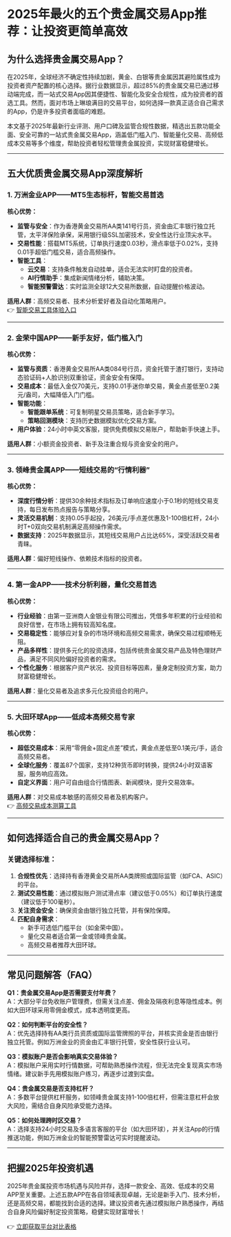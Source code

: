 # 2025年最火的五个贵金属交易App推荐：让投资更简单高效

## 为什么选择贵金属交易App？

在2025年，全球经济不确定性持续加剧，黄金、白银等贵金属因其避险属性成为投资者资产配置的核心选择。据行业数据显示，超过85%的贵金属交易已通过移动端完成，而一站式交易App因其便捷性、智能化及安全合规性，成为投资者的首选工具。然而，面对市场上琳琅满目的交易平台，如何选择一款真正适合自己需求的App，仍是许多投资者面临的难题。

本文基于2025年最新行业评测、用户口碑及监管合规性数据，精选出五款功能全面、安全可靠的一站式贵金属交易App，涵盖低门槛入门、智能量化交易、高频低成本交易等多个维度，帮助投资者轻松管理贵金属投资，实现财富稳健增长。

---

## 五大优质贵金属交易App深度解析

### 1. 万洲金业APP——MT5生态标杆，智能交易首选

**核心优势：**
- **监管与安全**：作为香港黄金交易所AA类141号行员，资金由汇丰银行独立托管，太平洋保险承保，采用银行级SSL加密技术，安全性达行业顶尖水平。
- **交易性能**：搭载MT5系统，订单执行速度0.03秒，滑点率低于0.02%，支持0.01手超低门槛交易，适合高频操作。
- **智能工具**：  
  - **云交易**：支持条件触发自动挂单，适合无法实时盯盘的投资者。  
  - **AI行情助手**：集成新闻情绪分析，辅助决策。  
  - **智能预警雷达**：实时监测全球12大交易所数据，自动提醒价格波动。

**适用人群**：高频交易者、技术分析爱好者及自动化策略用户。  
👉 [智能交易工具体验入口](https://bit.ly/okx_welcome)

---

### 2. 金荣中国APP——新手友好，低门槛入门

**核心优势：**
- **监管与资质**：香港黄金交易所AA类084号行员，资金托管于渣打银行，支持动态验证码+人脸识别双重验证，资金安全有保障。
- **交易成本**：最低入金仅70美元，支持0.01手迷你单交易，黄金点差低至0.2美元/盎司，大幅降低入门门槛。
- **智能功能**：  
  - **智能跟单系统**：可复制明星交易员策略，适合新手学习。  
  - **策略回测模块**：支持历史数据模拟优化交易方案。  
- **用户体验**：24小时中英文客服，提供免费模拟交易账户，帮助新手快速上手。

**适用人群**：小额资金投资者、新手及注重合规与资金安全的用户。

---

### 3. 领峰贵金属APP——短线交易的“行情利器”

**核心优势：**
- **深度行情分析**：提供30余种技术指标及订单响应速度小于0.1秒的短线交易支持，每日发布热点报告与策略分享。
- **灵活交易机制**：支持0.05手起投，26美元/手点差优惠及1-100倍杠杆，24小时T+0双向交易机制满足高频操作需求。
- **数据支持**：2025年数据显示，其短线交易用户占比达65%，深受活跃交易者青睐。

**适用人群**：偏好短线操作、依赖技术指标的投资者。

---

### 4. 第一金APP——技术分析利器，量化交易首选

**核心优势：**
- **行业经验**：由第一亚洲商人金银业有限公司推出，凭借多年积累的行业经验和良好信誉，在市场上拥有较高知名度。
- **交易稳定性**：能够应对复杂的市场环境和高频交易需求，确保交易过程顺畅无阻。
- **产品多样性**：提供多元化的投资选择，包括传统贵金属交易产品及特色理财产品，满足不同风险偏好投资者的需求。
- **个性化服务**：根据客户资产状况、投资目标等因素，量身定制投资方案，助力财富稳健增长。

**适用人群**：量化交易者及追求多元化投资组合的用户。

---

### 5. 大田环球App——低成本高频交易专家

**核心优势：**
- **超低交易成本**：采用“零佣金+固定点差”模式，黄金点差低至0.1美元/手，适合高频交易者。
- **全球化服务**：覆盖87个国家，支持12种货币即时转换，提供24小时双语客服，服务响应高效。
- **自定义界面**：用户可自由组合行情图表、新闻模块，提升交易效率。

**适用人群**：对交易成本敏感的高频交易者及机构客户。  
👉 [高频交易成本测算工具](https://bit.ly/okx_welcome)

---

## 如何选择适合自己的贵金属交易App？

### 关键选择标准：
1. **合规性优先**：选择持有香港黄金交易所AA类牌照或国际监管（如FCA、ASIC）的平台。
2. **测试交易性能**：通过模拟账户测试滑点率（建议低于0.05%）和订单执行速度（建议低于100毫秒）。
3. **关注资金安全**：确保资金由银行独立托管，并有保险保障。
4. **匹配自身需求**：  
   - 新手可选低门槛平台（如金荣中国）。  
   - 量化交易者适合第一金或领峰贵金属。  
   - 高频交易者推荐大田环球。

---

## 常见问题解答（FAQ）

**Q1：贵金属交易App是否需要支付年费？**  
A：大部分平台免收账户管理费，但需关注点差、佣金及隔夜利息等隐性成本。例如大田环球采用零佣金模式，成本透明度更高。

**Q2：如何判断平台的安全性？**  
A：优先选择持有AA类行员资质或国际监管牌照的平台，并核实资金是否由银行独立托管。例如万洲金业的资金由汇丰银行托管，安全性获行业认可。

**Q3：模拟账户是否会影响真实交易体验？**  
A：模拟账户采用实时行情数据，可帮助熟悉操作流程，但无法完全复现真实市场情绪。建议新手先用模拟账户练习，再逐步过渡到实盘。

**Q4：贵金属交易是否支持杠杆？**  
A：多数平台提供杠杆服务，如领峰贵金属支持1-100倍杠杆，但需注意杠杆会放大风险，需结合自身风险承受能力选择。

**Q5：如何处理跨时区交易？**  
A：选择支持24小时交易及多语言客服的平台（如大田环球），并关注App的行情推送功能，例如万洲金业的智能预警雷达可实时提醒波动。

---

## 把握2025年投资机遇

2025年贵金属投资市场机遇与风险并存，选择一款安全、高效、低成本的交易APP至关重要。上述五款APP在各自领域表现卓越，无论是新手入门、技术分析，还是高频交易，都能找到合适的选择。建议投资者先通过模拟账户熟悉操作，再结合自身风险偏好制定投资策略，稳健实现财富增长！

👉 [立即获取平台对比表格](https://bit.ly/okx_welcome)